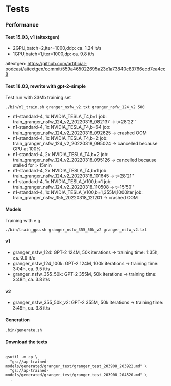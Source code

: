 # Tests

### Performance

#### Test 15.03, v1 (aitextgen)

* 2GPU,batch=2,iter=1000,ddp:   ca. 1.24 it/s
* 1GPU,batch=1,iter=1000,dp:    ca. 9.8 it/s

aitextgen: https://github.com/artificial-podcast/aitextgen/commit/559a465022695a23e1a73840c83766ecd7ea4cc8

#### Test 18.03, rewrite with gpt-2-simple

Test run with 33Mb training set

```shell
./bin/ml_train.sh granger_nsfw_v2.txt granger_nsfw_124_v2 500
```

* n1-standard-4, 1x NVIDIA_TESLA_T4,b=1 job: train_granger_nsfw_124_v2_20220318_082137 -> t=28'22''
* n1-standard-4, 1x NVIDIA_TESLA_T4,b=64 job: train_granger_nsfw_124_v2_20220318_092625 -> crashed OOM
* n1-standard-4, 1x NVIDIA_TESLA_T4,b=2 job: train_granger_nsfw_124_v2_20220318_095024 -> cancelled because GPU at 100%
* n1-standard-4, 2x NVIDIA_TESLA_T4,b=2 job: train_granger_nsfw_124_v2_20220318_095126 -> cancelled because stalled for > 15min
* n1-standard-4, 2x NVIDIA_TESLA_T4,b=1 job: train_granger_nsfw_124_v2_20220318_101645 -> t=28'21''
* n1-standard-4, 1x NVIDIA_TESLA_V100,b=1 job: train_granger_nsfw_124_v2_20220318_110508 -> t=15'50''
* n1-standard-4, 1x NVIDIA_TESLA_V100,b=1,355M,1000iter job: train_granger_nsfw_355_20220318_121201 -> crashed OOM


#### Models

Training with e.g.

```shell
./bin/train_gpu.sh granger_nsfw_355_50k_v2 granger_nsfw_v2.txt
```

#### v1

* granger_nsfw_124: GPT-2 124M, 50k iterations          -> training time: 1:35h, ca. 9.8 it/s
* granger_nsfw_124_100k: GPT-2 124M, 100k iterations    -> training time: 3:04h, ca. 9.5 it/s
* granger_nsfw_355_50k: GPT-2 355M, 50k iterations      -> training time: 3:48h, ca. 3.8 it/s

#### v2

* granger_nsfw_355_50k_v2: GPT-2 355M, 50k iterations   -> training time: 3:49h, ca. 3.8 it/s

#### Generation

```shell
.bin/generate.sh 
```

#### Download the texts

```shell

gsutil -m cp \
  "gs://ap-trained-models/generated/granger_test/granger_test_203908_203922.md" \
  "gs://ap-trained-models/generated/granger_test/granger_test_203908_204520.md" \
  .

```
